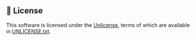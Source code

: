 ## 📄 License

This software is licensed under the [Unlicense](https://unlicense.org),
terms of which are available in [UNLICENSE.txt](UNLICENSE.txt).